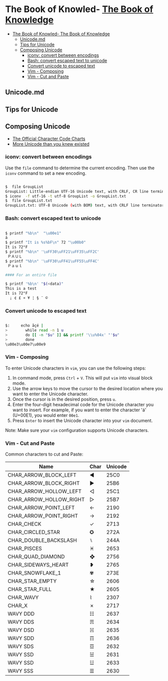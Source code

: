 # The Book of Knowled- [The Book of Knowledge](#the-book-of-knowledge)

- [The Book of Knowled- The Book of Knowledge](#the-book-of-knowled--the-book-of-knowledge)
  - [Unicode.md](#unicodemd)
  - [Tips for Unicode](#tips-for-unicode)
  - [Composing Unicode](#composing-unicode)
    - [iconv: convert between encodings](#iconv-convert-between-encodings)
    - [Bash: convert escaped text to unicode](#bash-convert-escaped-text-to-unicode)
    - [Convert unicode to escaped text](#convert-unicode-to-escaped-text)
    - [Vim - Composing](#vim---composing)
    - [Vim - Cut and Paste](#vim---cut-and-paste)

## Unicode.md

## Tips for Unicode

## Composing Unicode

- [The Official Character Code Charts](https://www.unicode.org/charts/)
- [More Unicode than you knew existed](file:///usr/share/X11/locale/en_US.UTF-8/Compose)

### iconv: convert between encodings

Use the ```file``` command to determine the current encoding.  Then use the ```iconv``` command to set a new encoding.

``` bash

$  file GroupList
GroupList: Little-endian UTF-16 Unicode text, with CRLF, CR line terminators
$ iconv  -f utf-16 -t utf-8 GroupList -o GroupList.txt
$  file GroupList.txt
GroupList.txt: UTF-8 Unicode (with BOM) text, with CRLF line terminators)

```

### Bash: convert escaped text to unicode

``` bash

$ printf "%b\n"  "\u00e1"
á
$ printf "It is %s%bF\n" 72 "\u00b0"
It is 72°F
$ printf "%b\n" '\uFF30\uFF21\uFF35\uFF2C'
 ＰＡＵＬ
$ printf "%b\n" '\uFF30\uFF41\uFF55\uFF4C'
 Ｐａｕｌ

#### For an entire file

$ printf '%b\n' "$(<data)"
This is a test
It is 72°F
  ¡ ¢ £ ¤ ¥ ¦ § ¨ ©

```

### Convert unicode to escaped text

``` bash

$:     echo ãçé |
>        while read -n 1 u
>        do [[ -n "$u" ]] && printf '\\u%04x' "'$u"
>        done
\u00e3\u00e7\u00e9

```

### Vim - Composing

To enter Unicode characters in `vim`, you can use the following steps:

1. In command mode, press `Ctrl` + `V`. This will put `vim` into visual block mode.
2. Use the arrow keys to move the cursor to the desired location where you want to enter the Unicode character.
3. Once the cursor is in the desired position, press `u`.
4. Enter the four-digit hexadecimal code for the Unicode character you want to insert. For example, if you want to enter the character 'á' (U+00E1), you would enter `00e1`.
5. Press `Enter` to insert the Unicode character into your `vim` document.

Note: Make sure your `vim` configuration supports Unicode characters.

### Vim - Cut and Paste

Common characters to cut and Paste:

|Name                     | Char | Unicode|
|-------------------------|------|--------|
| CHAR_ARROW_BLOCK_LEFT   | ◀    | 25C0   |
| CHAR_ARROW_BLOCK_RIGHT  | ▶    | 25B6   |
| CHAR_ARROW_HOLLOW_LEFT  | ◁    | 25C1   |
| CHAR_ARROW_HOLLOW_RIGHT | ▷    | 25B7   |
| CHAR_ARROW_POINT_LEFT   | ←    | 2190   |
| CHAR_ARROW_POINT_RIGHT  | →    | 2192   |
| CHAR_CHECK              | ✓    | 2713   |
| CHAR_CIRCLED_STAR       | ✪    | 272A   |
| CHAR_DOUBLE_BACKSLASH   | ⑊    | 244A   |
| CHAR_PISCES             | ♓︎   | 2653   |
| CHAR_QUAD_DIAMOND       | ❖    | 2756   |
| CHAR_SIDEWAYS_HEART     | ❥    | 2765   |
| CHAR_SNOWFLAKE_1        | ✾    | 273E   |
| CHAR_STAR_EMPTY         | ☆    | 2606   |
| CHAR_STAR_FULL          | ★    | 2605   |
| CHAR_WAVY               | ⌇    | 2307   |
| CHAR_X                  | ✗    | 2717   |
| WAVY DDD                | ☷    | 2637   |
| WAVY DDS                | ☴    | 2634   |
| WAVY DSD                | ☵    | 2635   |
| WAVY SDD                | ☶    | 2636   |
| WAVY SDS                | ☲    | 2632   |
| WAVY SSD                | ☱    | 2631   |
| WAVY SSD                | ☳    | 2633   |
| WAVY SSS                | ☰    | 2630   |

[//]: # ( vim: set ai et nu sts=2 sw=2 ts=2 tw=78 filetype=markdown :)
